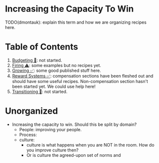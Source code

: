 # Increasing the Capacity To Win
TODO(dmontauk): explain this term and how we are organizing recipes here.

# Table of Contents
1. [Budgeting 🚫](budgeting/): not started.
1. [Firing ⚠](firing/): some examples but no recipes yet.
1. [Growing ✅](growing/): some good published stuff here.
1. [Reward Systems ✅](reward_systems/): compensation sections have been fleshed out and should have some useful recipes. Non-compensation section hasn't been started yet. We could use help here!
1. [Transitioning 🚫](transitioning/): not started.

# Unorganized
* Increasing the capacity to win. Should this be split by domain?
    * People: improving your people.
    * Process: 
    * culture: 
        * culture is what happens when you are NOT in the room. How do you improve culture then?
        * Or is culture the agreed-upon set of norms and 